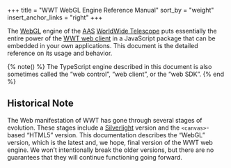 +++
title = "WWT WebGL Engine Reference Manual"
sort_by = "weight"
insert_anchor_links = "right"
+++

The [WebGL] engine of the [AAS](https://aas.org/) [WorldWide Telescope] puts
essentially the entire power of the [WWT web client] in a JavaScript package
that can be embedded in your own applications. This document is the detailed
reference on its usage and behavior.

[WebGL]: https://www.khronos.org/webgl/
[WorldWide Telescope]: http://www.worldwidetelescope.org/
[WWT web client]: http://www.worldwidetelescope.org/webclient/

{% note() %}
The TypeScript engine described in this document is also sometimes called the
“web control”, “web client”, or the “web SDK”.
{% end %}


## Historical Note

The Web manifestation of WWT has gone through several stages of evolution.
These stages include a [Silverlight] version and the `<canvas>`-based “HTML5”
version. This documentation describes the “WebGL” version, which is the latest
and, we hope, final version of the WWT web engine. We won’t intentionally
break the older versions, but there are no guarantees that they will continue
functioning going forward.

[Silverlight]: https://www.microsoft.com/silverlight/
